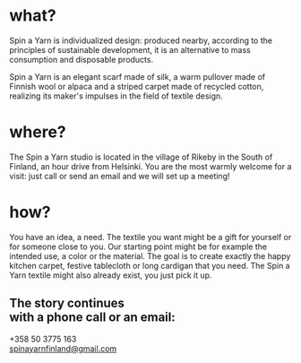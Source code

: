 # what?

Spin a Yarn is individualized design: produced nearby, according to the principles of sustainable development, it is an alternative to mass consumption and disposable products.

Spin a Yarn is an elegant scarf made of silk, a warm pullover made of Finnish wool or alpaca and a striped carpet made of recycled cotton, realizing its maker's impulses in the field of textile design.

# where?

The Spin a Yarn studio is located in the village of Rikeby in the South of Finland, an hour drive from Helsinki. You are the most warmly welcome for a visit: just call or send an email and we will set up a meeting!

# how?

You have an idea, a need. The textile you want might be a gift for yourself or for someone close to you. Our starting point might be for example the intended use, a color or the material. The goal is to create exactly the happy kitchen carpet, festive tablecloth or long cardigan that you need. The Spin a Yarn textile might also already exist, you just pick it up.

## The story continues<br> with a phone call or an email:

+358 50 3775 163<br>
spinayarnfinland@gmail.com
